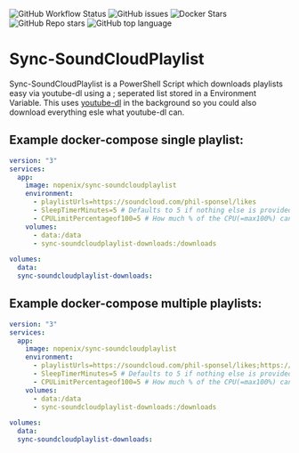 ![GitHub Workflow Status](https://img.shields.io/github/actions/workflow/status/NopeNix/Sync-SoundCloudPlaylist/Build%20and%20Push%20to%20Docker%20Hub.yml?label=Build%20and%20Push%20to%20Docker%20Hub)
![GitHub issues](https://img.shields.io/github/issues-raw/NopeNix/Sync-SoundCloudPlaylist)
![Docker Stars](https://img.shields.io/docker/stars/nopenix/sync-soundcloudplaylist)
![GitHub Repo stars](https://img.shields.io/github/stars/NopeNix/Sync-SoundCloudPlaylist?label=GitHub%20Stars)
![GitHub top language](https://img.shields.io/github/languages/top/NopeNix/Sync-SoundCloudPlaylist)
# Sync-SoundCloudPlaylist
Sync-SoundCloudPlaylist is a PowerShell Script which downloads playlists easy via youtube-dl using a ; seperated list stored in a Environment Variable. This uses [youtube-dl](https://github.com/ytdl-org/youtube-dl) in the background so you could also download everything esle what youtube-dl can.

## Example docker-compose single playlist:
```yml
version: "3"
services:
  app:
    image: nopenix/sync-soundcloudplaylist
    environment:
      - playlistUrls=https://soundcloud.com/phil-sponsel/likes
      - SleepTimerMinutes=5 # Defaults to 5 if nothing else is provided
      - CPULimitPercentageof100=5 # How much % of the CPU(=max100%) can be consumed by the download and convert process
    volumes:      
      - data:/data
      - sync-soundcloudplaylist-downloads:/downloads

volumes:
  data:
  sync-soundcloudplaylist-downloads:
```


## Example docker-compose multiple playlists:
```yml
version: "3"
services:
  app:
    image: nopenix/sync-soundcloudplaylist
    environment:
      - playlistUrls=https://soundcloud.com/phil-sponsel/likes;https://anotherSoundCloudURL
      - SleepTimerMinutes=5 # Defaults to 5 if nothing else is provided
      - CPULimitPercentageof100=5 # How much % of the CPU(=max100%) can be consumed by the download and convert process
    volumes:      
      - data:/data
      - sync-soundcloudplaylist-downloads:/downloads

volumes:
  data:
  sync-soundcloudplaylist-downloads:
```
